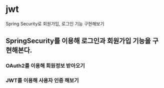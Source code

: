 # jwt
Spring Security로 회원가입, 로그인 기능 구현해보기

## SpringSecurity를 이용해 로그인과 회원가입 기능을 구현해본다.
### OAuth2를 이용해 회원정보 받아오기
### JWT를 이용해 사용자 인증 해보기
